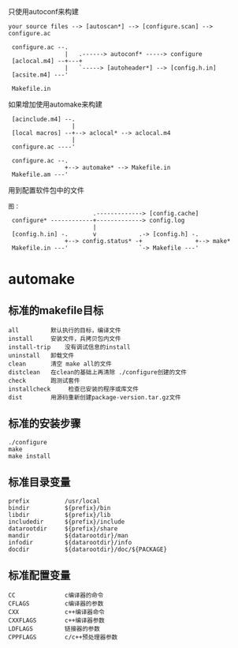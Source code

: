 只使用autoconf来构建

    your source files --> [autoscan*] --> [configure.scan] --> configure.ac
     
     configure.ac --.
                    |   .------> autoconf* -----> configure
     [aclocal.m4] --+---+
                    |   `-----> [autoheader*] --> [config.h.in]
     [acsite.m4] ---'
     
     Makefile.in
     
如果增加使用automake来构建

     [acinclude.m4] --.
                      |
     [local macros] --+--> aclocal* --> aclocal.m4
                      |
     configure.ac ----'
     
     configure.ac --.
                    +--> automake* --> Makefile.in
     Makefile.am ---'
     
     
 用到配置软件包中的文件
 
    图：
                            .-------------> [config.cache]
     configure* ------------+-------------> config.log
                            |
     [config.h.in] -.       v            .-> [config.h] -.
                    +--> config.status* -+               +--> make*
     Makefile.in ---'                    `-> Makefile ---'



# automake

## 标准的makefile目标

    all         默认执行的目标，编译文件
    install     安装文件，兵拷贝包内文件
    install-trip    没有调试信息的install
    uninstall   卸载文件
    clean       清空 make all的文件
    distclean   在clean的基础上再清除 ./configure创建的文件
    check       跑测试套件
    installcheck     检查已安装的程序或库文件
    dist        用源码重新创建package-version.tar.gz文件
    
## 标准的安装步骤

    ./configure 
    make
    make install
    
## 标准目录变量

    prefix          /usr/local
    bindir          ${prefix}/bin
    libdir          ${prefix}/lib
    includedir      ${prefix}/include
    datarootdir     ${prefix}/share
    mandir          ${datarootdir}/man
    infodir         ${datarootdir}/info
    docdir          ${datarootdir}/doc/${PACKAGE}
    
## 标准配置变量

    CC              c编译器的命令
    CFLAGS          c编译器的参数
    CXX             c++编译器命令
    CXXFLAGS        c++编译器参数
    LDFLAGS         链接器的参数
    CPPFLAGS        c/c++预处理器参数
